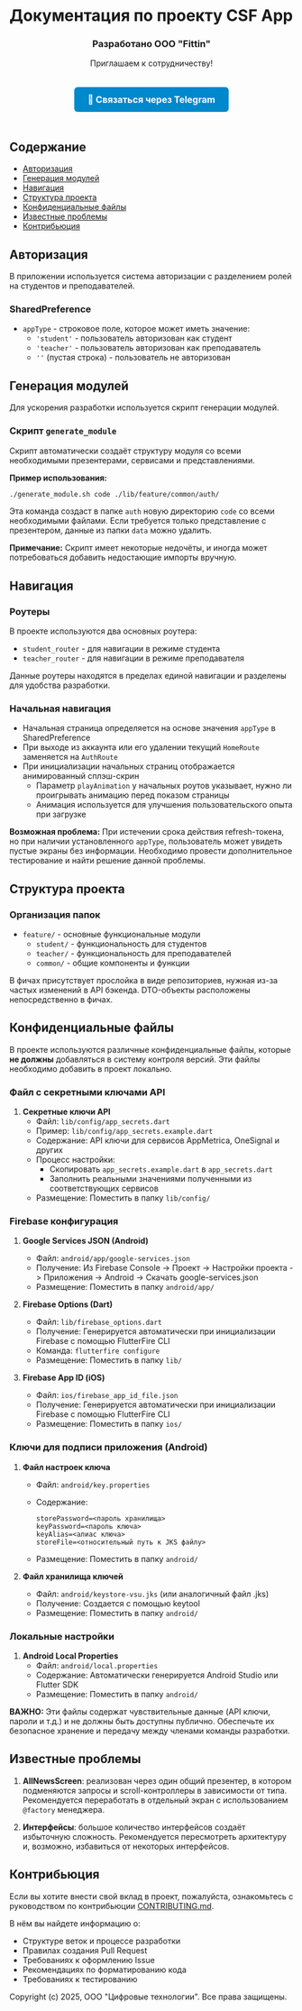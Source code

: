 # Документация по проекту CSF App

<div align="center">
  <h3>Разработано ООО "Fittin"</h3>
  <p>Приглашаем к сотрудничеству!</p>
  
  <a href="https://t.me/fittin_tg_connection_bot" style="display: inline-block; background-color: #0088cc; color: white; padding: 12px 24px; text-decoration: none; font-weight: bold; border-radius: 6px; margin: 20px 0; font-size: 16px;">
    📱 Связаться через Telegram
  </a>
</div>

## Содержание

- [Авторизация](#авторизация)
- [Генерация модулей](#генерация-модулей)
- [Навигация](#навигация)
- [Структура проекта](#структура-проекта)
- [Конфиденциальные файлы](#конфиденциальные-файлы)
- [Известные проблемы](#известные-проблемы)
- [Контрибьюция](#контрибьюция)

## Авторизация

В приложении используется система авторизации с разделением ролей на студентов и преподавателей.

### SharedPreference

- `appType` - строковое поле, которое может иметь значение:
  - `'student'` - пользователь авторизован как студент
  - `'teacher'` - пользователь авторизован как преподаватель
  - `''` (пустая строка) - пользователь не авторизован

## Генерация модулей

Для ускорения разработки используется скрипт генерации модулей.

### Скрипт `generate_module`

Скрипт автоматически создаёт структуру модуля со всеми необходимыми презентерами, сервисами и представлениями.

**Пример использования:**

```bash
./generate_module.sh code ./lib/feature/common/auth/
```

Эта команда создаст в папке `auth` новую директорию `code` со всеми необходимыми файлами. Если требуется только представление с презентером, данные из папки `data` можно удалить.

**Примечание:** Скрипт имеет некоторые недочёты, и иногда может потребоваться добавить недостающие импорты вручную.

## Навигация

### Роутеры

В проекте используются два основных роутера:

- `student_router` - для навигации в режиме студента
- `teacher_router` - для навигации в режиме преподавателя

Данные роутеры находятся в пределах единой навигации и разделены для удобства разработки.

### Начальная навигация

- Начальная страница определяется на основе значения `appType` в SharedPreference
- При выходе из аккаунта или его удалении текущий `HomeRoute` заменяется на `AuthRoute`
- При инициализации начальных страниц отображается анимированный сплэш-скрин
  - Параметр `playAnimation` у начальных роутов указывает, нужно ли проигрывать анимацию перед показом страницы
  - Анимация используется для улучшения пользовательского опыта при загрузке

**Возможная проблема:** При истечении срока действия refresh-токена, но при наличии установленного `appType`, пользователь может увидеть пустые экраны без информации. Необходимо провести дополнительное тестирование и найти решение данной проблемы.

## Структура проекта

### Организация папок

- `feature/` - основные функциональные модули
  - `student/` - функциональность для студентов
  - `teacher/` - функциональность для преподавателей
  - `common/` - общие компоненты и функции

В фичах присутствует прослойка в виде репозиториев, нужная из-за частых изменений в API бэкенда. DTO-объекты расположены непосредственно в фичах.

## Конфиденциальные файлы

В проекте используются различные конфиденциальные файлы, которые **не должны** добавляться в систему контроля версий. Эти файлы необходимо добавить в проект локально.

### Файл с секретными ключами API

1. **Секретные ключи API**
   - Файл: `lib/config/app_secrets.dart`
   - Пример: `lib/config/app_secrets.example.dart`
   - Содержание: API ключи для сервисов AppMetrica, OneSignal и других
   - Процесс настройки:
     - Скопировать `app_secrets.example.dart` в `app_secrets.dart`
     - Заполнить реальными значениями полученными из соответствующих сервисов
   - Размещение: Поместить в папку `lib/config/`

### Firebase конфигурация

1. **Google Services JSON (Android)**
   - Файл: `android/app/google-services.json`
   - Получение: Из Firebase Console -> Проект -> Настройки проекта -> Приложения -> Android -> Скачать google-services.json
   - Размещение: Поместить в папку `android/app/`

2. **Firebase Options (Dart)**
   - Файл: `lib/firebase_options.dart`
   - Получение: Генерируется автоматически при инициализации Firebase с помощью FlutterFire CLI
   - Команда: `flutterfire configure`
   - Размещение: Поместить в папку `lib/`

3. **Firebase App ID (iOS)**
   - Файл: `ios/firebase_app_id_file.json`
   - Получение: Генерируется автоматически при инициализации Firebase с помощью FlutterFire CLI
   - Размещение: Поместить в папку `ios/`

### Ключи для подписи приложения (Android)

1. **Файл настроек ключа**
   - Файл: `android/key.properties`
   - Содержание:

     ```
     storePassword=<пароль хранилища>
     keyPassword=<пароль ключа>
     keyAlias=<алиас ключа>
     storeFile=<относительный путь к JKS файлу>
     ```

   - Размещение: Поместить в папку `android/`

2. **Файл хранилища ключей**
   - Файл: `android/keystore-vsu.jks` (или аналогичный файл .jks)
   - Получение: Создается с помощью keytool
   - Размещение: Поместить в папку `android/`

### Локальные настройки

1. **Android Local Properties**
   - Файл: `android/local.properties`
   - Содержание: Автоматически генерируется Android Studio или Flutter SDK
   - Размещение: Поместить в папку `android/`

**ВАЖНО:** Эти файлы содержат чувствительные данные (API ключи, пароли и т.д.) и не должны быть доступны публично. Обеспечьте их безопасное хранение и передачу между членами команды разработки.

## Известные проблемы

1. **AllNewsScreen**: реализован через один общий презентер, в котором подменяются запросы и scroll-контроллеры в зависимости от типа. Рекомендуется переработать в отдельный экран с использованием `@factory` менеджера.

2. **Интерфейсы**: большое количество интерфейсов создаёт избыточную сложность. Рекомендуется пересмотреть архитектуру и, возможно, избавиться от некоторых интерфейсов.

## Контрибьюция

Если вы хотите внести свой вклад в проект, пожалуйста, ознакомьтесь с руководством по контрибьюции [CONTRIBUTING.md](CONTRIBUTING.md).

В нём вы найдете информацию о:

- Структуре веток и процессе разработки
- Правилах создания Pull Request
- Требованиях к оформлению Issue
- Рекомендациях по форматированию кода
- Требованиях к тестированию

Copyright (c) 2025, ООО "Цифровые технологии". Все права защищены.
